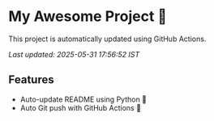 # My Awesome Project 🚀

This project is automatically updated using GitHub Actions.

_Last updated: 2025-05-31 17:56:52 IST_

## Features
- Auto-update README using Python 🐍
- Auto Git push with GitHub Actions 🤖
